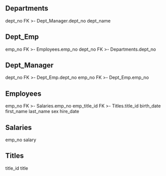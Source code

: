 Departments
-
dept_no FK >- Dept_Manager.dept_no
dept_name

Dept_Emp
-
emp_no FK >- Employees.emp_no
dept_no FK >- Departments.dept_no


Dept_Manager
-
dept_no FK >- Dept_Emp.dept_no
emp_no FK >- Dept_Emp.emp_no

Employees
-
emp_no FK >- Salaries.emp_no
emp_title_id FK >- Titles.title_id
birth_date
first_name
last_name
sex
hire_date

Salaries
-
emp_no
salary

Titles
-
title_id
title
